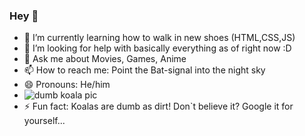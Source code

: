 ### Hey 👋

<!--
**FelixJentsch/FelixJentsch** is a ✨ _special_ ✨ repository because its `README.md` (this file) appears on your GitHub profile. -->

- 🌱 I’m currently learning how to walk in new shoes (HTML,CSS,JS)
- 🤔 I’m looking for help with basically everything as of right now :D
- 💬 Ask me about Movies, Games, Anime
- 📫 How to reach me: Point the Bat-signal into the night sky
- 😄 Pronouns: He/him
- ![dumb koala pic](https://interesting-facts.com/wp-content/uploads/2019/04/Koala-Facts.jpg)
- ⚡ Fun fact: Koalas are dumb as dirt! Don`t believe it? Google it for yourself...
  
